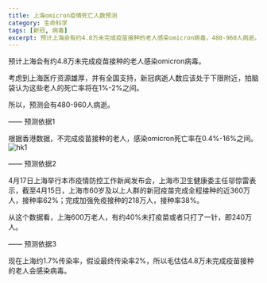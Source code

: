 ```yaml
---
title: 上海omicron疫情死亡人数预测
category: 生命科学
tags: [新冠, 病毒]
excerpt: 预计上海会有约4.8万未完成疫苗接种的老人感染omicron病毒，480-960人病逝。
---
```

预计上海会有约4.8万未完成疫苗接种的老人感染omicron病毒。

考虑到上海医疗资源雄厚，并有全国支持，新冠病逝人数应该处于下限附近，拍脑袋认为这些老人的死亡率将在1%-2%之间。

所以，预测会有480-960人病逝。

——
预测依据1

根据香港数据，不完成疫苗接种的老人，感染omicron死亡率在0.4%-16%之间。
![hk1](https://img02.hi-pda.com/forum/attachments/day_220420/2204202325226a24d9c7959650.jpg)

——
预测依据2

4月17日上海举行本市疫情防控工作新闻发布会，上海市卫生健康委主任邬惊雷表示，截至4月15日，上海市60岁及以上人群的新冠疫苗完成全程接种的近360万人，接种率62%；完成加强免疫接种的218万人，接种率38%。

从这个数据看，上海600万老人，有约40%未打疫苗或者只打了一针，即240万人。

——
预测依据3

现在上海约1.7%传染率，假设最终传染率2%，所以毛估估4.8万未完成疫苗接种的老人会感染病毒。
